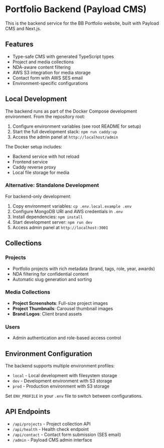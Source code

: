 # Portfolio Backend (Payload CMS)

This is the backend service for the BB Portfolio website, built with Payload CMS and Next.js.

## Features

- Type-safe CMS with generated TypeScript types
- Project and media collections
- NDA-aware content filtering
- AWS S3 integration for media storage
- Contact form with AWS SES email
- Environment-specific configurations

## Local Development

The backend runs as part of the Docker Compose development environment. From the repository root:

1. Configure environment variables (see root README for setup)
2. Start the full development stack: `npm run caddy:up`
3. Access the admin panel at `http://localhost/admin`

The Docker setup includes:

- Backend service with hot reload
- Frontend service
- Caddy reverse proxy
- Local file storage for media

### Alternative: Standalone Development

For backend-only development:

1. Copy environment variables: `cp .env.local.example .env`
2. Configure MongoDB URI and AWS credentials in `.env`
3. Install dependencies: `npm install`
4. Start development server: `npm run dev`
5. Access admin panel at `http://localhost:3001`

## Collections

### Projects

- Portfolio projects with rich metadata (brand, tags, role, year, awards)
- NDA filtering for confidential content
- Automatic slug generation and sorting

### Media Collections

- **Project Screenshots**: Full-size project images
- **Project Thumbnails**: Carousel thumbnail images
- **Brand Logos**: Client brand assets

### Users

- Admin authentication and role-based access control

## Environment Configuration

The backend supports multiple environment profiles:

- `local` - Local development with filesystem storage
- `dev` - Development environment with S3 storage
- `prod` - Production environment with S3 storage

Set `ENV_PROFILE` in your `.env` file to switch between configurations.

## API Endpoints

- `/api/projects` - Project collection API
- `/api/health` - Health check endpoint
- `/api/contact` - Contact form submission (SES email)
- `/admin` - Payload CMS admin interface
